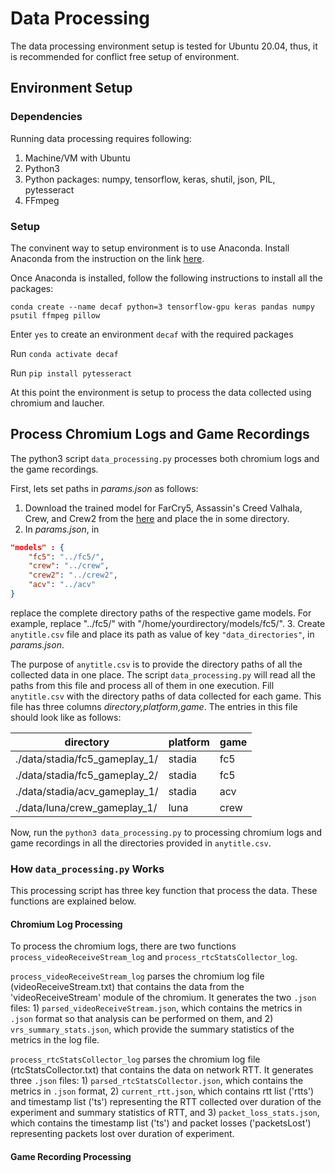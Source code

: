 # Data Processing

The data processing environment setup is tested for Ubuntu 20.04, thus, it is recommended for conflict free setup of environment.

## Environment Setup

### Dependencies
Running data processing requires following:
1. Machine/VM with Ubuntu 
2. Python3
3. Python packages: numpy, tensorflow, keras, shutil, json, PIL, pytesseract
4. FFmpeg

### Setup

The convinent way to setup environment is to use Anaconda. Install Anaconda from the instruction on the link [here](https://www.digitalocean.com/community/tutorials/how-to-install-the-anaconda-python-distribution-on-ubuntu-20-04).

Once Anaconda is installed, follow the following instructions to install all the packages:

`conda create --name decaf python=3 tensorflow-gpu keras pandas numpy psutil ffmpeg pillow`

Enter `yes` to create an environment `decaf` with the required packages

Run `conda activate decaf`

Run `pip install pytesseract`

At this point the environment is setup to process the data collected using chromium and laucher.


## Process Chromium Logs and Game Recordings

The python3 script `data_processing.py` processes both chromium logs and the game recordings. 

First, lets set paths in _params.json_ as follows:
1. Download the trained model for FarCry5, Assassin's Creed Valhala, Crew, and Crew2 from the [here](https://drive.google.com/drive/folders/1-RP1jfTfvcsI65LvE0vgnH1CxwkP629B?usp=sharing) and place the in some directory.
2. In _params.json_, in 
```json
"models" : {
	"fc5": "../fc5/",
	"crew": "../crew",
	"crew2": "../crew2",
	"acv": "../acv"		
}
```
replace the complete directory paths of the respective game models. For example, replace "../fc5/" with "/home/yourdirectory/models/fc5/".
3. Create `anytitle.csv` file and place its path as value of key `"data_directories"`, in _params.json_.

The purpose of `anytitle.csv` is to provide the directory paths of all the collected data in one place. The script `data_processing.py` will read all the paths from this file and process all of them in one execution. Fill `anytitle.csv` with the directory paths of data collected for each game. This file has three columns _directory,platform,game_. The entries in this file should look like as follows:

directory  | platform  | game
------------- | ------------- | ------------- | 
./data/stadia/fc5_gameplay_1/  | stadia  | fc5  | 
./data/stadia/fc5_gameplay_2/  | stadia  | fc5  | 
./data/stadia/acv_gameplay_1/  | stadia  | acv  | 
./data/luna/crew_gameplay_1/  | luna  | crew  | 


Now, run the `python3 data_processing.py` to processing chromium logs and game recordings in all the directories provided in `anytitle.csv`.

### How `data_processing.py` Works

This processing script has three key function that process the data. These functions are explained below.

#### Chromium Log Processing
To process the chromium logs, there are two functions `process_videoReceiveStream_log` and `process_rtcStatsCollector_log`.

`process_videoReceiveStream_log` parses the chromium log file (videoReceiveStream.txt) that contains the data from the 'videoReceiveStream' module of the chromium. It generates the two `.json` files: 1) `parsed_videoReceiveStream.json`, which contains the metrics in `.json` format so that analysis can be performed on them, and 2) `vrs_summary_stats.json`, which provide the summary statistics of the metrics in the log file.

`process_rtcStatsCollector_log` parses the chromium log file (rtcStatsCollector.txt) that contains the data on network RTT. It generates three `.json` files: 1) `parsed_rtcStatsCollector.json`, which contains the metrics in `.json` format, 2) `current_rtt.json`, which contains rtt list ('rtts') and timestamp list ('ts') representing the RTT collected over duration of the experiment and summary statistics of RTT, and 3) `packet_loss_stats.json`, which contains the timestamp list ('ts') and packet losses ('packetsLost') representing packets lost over duration of experiment.


#### Game Recording Processing



